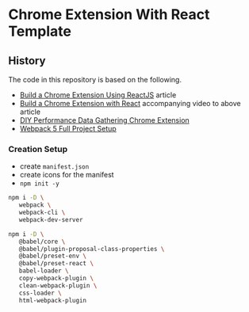 # Chrome Extension With React Template

## History

The code in this repository is based on the following.

- [Build a Chrome Extension Using ReactJS](https://anobjectisa.com/?p=135)
  article
- [Build a Chrome Extension with React](https://youtu.be/nvm3c6ilcN8)
  accompanying video to above article
- [DIY Performance Data Gathering Chrome Extension](https://youtu.be/5WbpZlJCWNk)
- [Webpack 5 Full Project Setup](https://youtu.be/TOb1c39m64A)

### Creation Setup

- create `manifest.json`
- create icons for the manifest
- `npm init -y`

```bash
npm i -D \
   webpack \
   webpack-cli \
   webpack-dev-server
```

```bash
npm i -D \
   @babel/core \
   @babel/plugin-proposal-class-properties \
   @babel/preset-env \
   @babel/preset-react \
   babel-loader \
   copy-webpack-plugin \
   clean-webpack-plugin \
   css-loader \
   html-webpack-plugin
```
